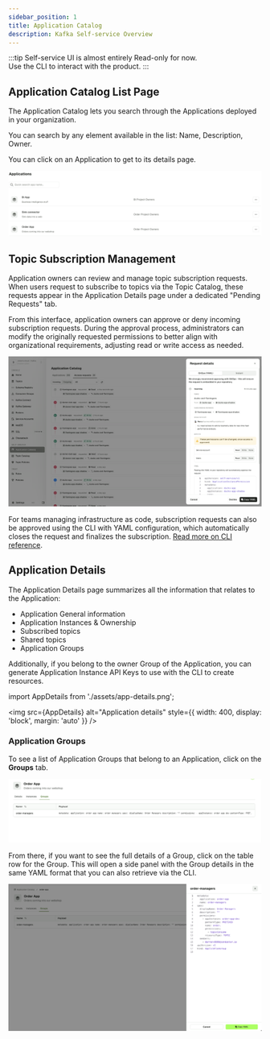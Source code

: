 ```yaml
---
sidebar_position: 1
title: Application Catalog
description: Kafka Self-service Overview
---
```


:::tip 
Self-service UI is almost entirely Read-only for now.  
Use the CLI to interact with the product.
:::

## Application Catalog List Page

The Application Catalog lets you search through the Applications deployed in your organization.  

You can search by any element available in the list: Name, Description, Owner.

You can click on an Application to get to its details page.

![Application Catalog](assets/app-catalog.png)

## Topic Subscription Management

Application owners can review and manage topic subscription requests. When users request to subscribe to topics via the Topic Catalog, these requests appear in the Application Details page under a dedicated "Pending Requests" tab.

From this interface, application owners can approve or deny incoming subscription requests. During the approval process, administrators can modify the originally requested permissions to better align with organizational requirements, adjusting read or write access as needed.

![Application catalog request approval](/images/changelog/platform/v34/app-catalog-request.png)

For teams managing infrastructure as code, subscription requests can also be approved using the CLI with YAML configuration, which automatically closes the request and finalizes the subscription. [Read more on CLI reference](/platform/reference/cli-reference/).

## Application Details

The Application Details page summarizes all the information that relates to the Application:
- Application General information
- Application Instances & Ownership
- Subscribed topics
- Shared topics
- Application Groups

Additionally, if you belong to the owner Group of the Application, you can generate Application Instance API Keys to use with the CLI to create resources.

import AppDetails from './assets/app-details.png';

<img src={AppDetails} alt="Application details" style={{ width: 400, display: 'block', margin: 'auto' }} />

### Application Groups

To see a list of Application Groups that belong to an Application, click on the **Groups** tab.

![Application Groups](assets/app-groups.png)

From there, if you want to see the full details of a Group, click on the table row for the Group. This will open a side panel with the Group details in the same YAML format that you can also retrieve via the CLI.

![Application Group Details](assets/app-group-details.png)



